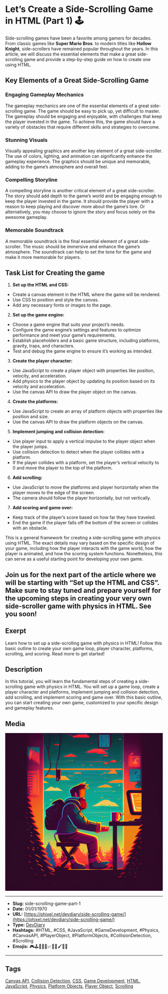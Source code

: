 # Let’s Create a Side-Scrolling Game in HTML (Part 1) 🕹️
Side-scrolling games have been a favorite among gamers for decades. From classic games like **Super Mario Bros**. to modern titles like **Hollow Knight**, side-scrollers have remained popular throughout the years. In this article, we will discuss the essential elements that make a great side-scrolling game and provide a step-by-step guide on how to create one using HTML.

## Key Elements of a Great Side-Scrolling Game

### Engaging Gameplay Mechanics

The gameplay mechanics are one of the essential elements of a great side-scrolling game. The game should be easy to pick up, yet difficult to master. The gameplay should be engaging and enjoyable, with challenges that keep the player invested in the game. To achieve this, the game should have a variety of obstacles that require different skills and strategies to overcome.

### Stunning Visuals

Visually appealing graphics are another key element of a great side-scroller. The use of colors, lighting, and animation can significantly enhance the gameplay experience. The graphics should be unique and memorable, adding to the game’s atmosphere and overall feel.

### Compelling Storyline

A compelling storyline is another critical element of a great side-scroller. The story should add depth to the game’s world and be engaging enough to keep the player invested in the game. It should provide the player with a reason to keep playing and discover more about the game’s lore. Or alternatively, you may choose to ignore the story and focus solely on the awesome gameplay.

### Memorable Soundtrack

A memorable soundtrack is the final essential element of a great side-scroller. The music should be immersive and enhance the game’s atmosphere. The soundtrack can help to set the tone for the game and make it more memorable for players.

## Task List for Creating the game

1. **Set up the HTML and CSS:**
- Create a canvas element in the HTML where the game will be rendered.
- Use CSS to position and style the canvas.
- Add any necessary fonts or images to the page.
2. **Set up the game engine:**
- Choose a game engine that suits your project’s needs.
- Configure the game engine’s settings and features to optimize performance and meet your game’s requirements.
- Establish placeholders and a basic game structure, including platforms, gravity, traps, and characters.
- Test and debug the game engine to ensure it’s working as intended.
3. **Create the player character:**
- Use JavaScript to create a player object with properties like position, velocity, and acceleration.
- Add physics to the player object by updating its position based on its velocity and acceleration.
- Use the canvas API to draw the player object on the canvas.
4. **Create the platforms:**
- Use JavaScript to create an array of platform objects with properties like position and size.
- Use the canvas API to draw the platform objects on the canvas.
5. **Implement jumping and collision detection:**
- Use player input to apply a vertical impulse to the player object when the player jumps.
- Use collision detection to detect when the player collides with a platform.
- If the player collides with a platform, set the player’s vertical velocity to 0 and move the player to the top of the platform.
6. **Add scrolling:**
- Use JavaScript to move the platforms and player horizontally when the player moves to the edge of the screen.
- The camera should follow the player horizontally, but not vertically.
7. **Add scoring and game over:**
- Keep track of the player’s score based on how far they have traveled.
- End the game if the player falls off the bottom of the screen or collides with an obstacle.

This is a general framework for creating a side-scrolling game with physics using HTML. The exact details may vary based on the specific design of your game, including how the player interacts with the game world, how the player is animated, and how the scoring system functions. Nonetheless, this can serve as a useful starting point for developing your own game.

Join us for the next part of the article where we will be starting with “Set up the HTML and CSS”. Make sure to stay tuned and prepare yourself for the upcoming steps in creating your very own side-scroller game with physics in HTML. See you soon!
------------
## Exerpt
Learn how to set up a side-scrolling game with physics in HTML! Follow this basic outline to create your own game loop, player character, platforms, scrolling, and scoring. Read more to get started!
## Description
In this tutorial, you will learn the fundamental steps of creating a side-scrolling game with physics in HTML. You will set up a game loop, create a player character and platforms, implement jumping and collision detection, add scrolling, and implement scoring and game over. With this basic outline, you can start creating your own game, customized to your specific design and gameplay features.
## Media
<img src="media/e2c4c7c6/game-super-jumper-getting-started.jpg" loading="lazy"><br>

------------
- **Slug:** side-scrolling-game-part-1
- **Date:** 01/01/1970
- **URL:** [https://phixel.net/devdiary/side-scrolling-game/](https://phixel.net/devdiary/side-scrolling-game/)
- **Type:** [DevDiary](#devdiary)
- **Hashtags:** #HTML, #CSS, #JavaScript, #GameDevelopment, #Physics, #CanvasAPI, #PlayerObject, #PlatformObjects, #CollisionDetection, #Scrolling
- **Emojis:** 🎮🕹️🌟👨‍💻📈🔧🎨🖌️🚀👾

------------
## Tags
[Canvas API](#canvas-api), [Collision Detection](#collision-detection), [CSS](#css), [Game Development](#game-development), [HTML](#html), [JavaScript](#javascript), [Physics](#physics), [Platform Objects](#platform-objects), [Player Object](#player-object), [Scrolling](#scrolling)
